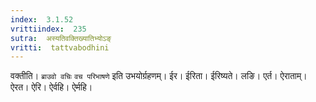 ```yaml
---
index:  3.1.52
vrittiindex:  235
sutra:  अस्यतिवक्तिख्यातिभ्योऽङ्
vritti:  tattvabodhini 
---
```


वक्तीति। `ब्राउवो वचिः` `वच परिभाषणे` इति उभयोर्ग्रहणम्। ईर। ईरिता। ईरिष्यते। लङि। एर्त। ऐराताम्। ऐरत। ऐरि। ऐर्वहि। ऐर्महि। 

